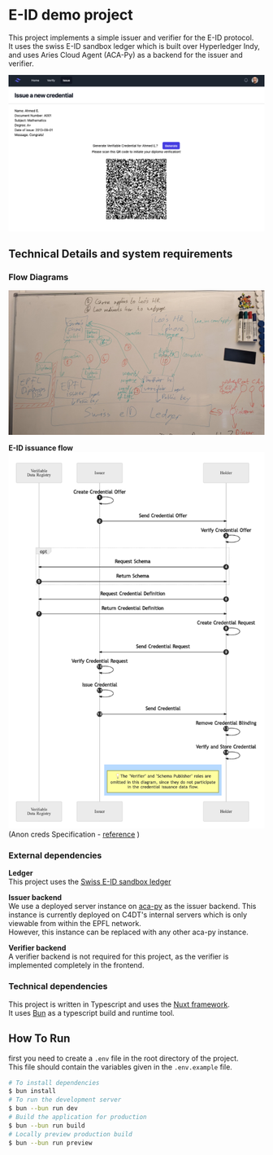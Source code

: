 # E-ID demo project
This project implements a simple issuer and verifier for the E-ID protocol.  
It uses the swiss E-ID sandbox ledger which is built over Hyperledger Indy,
and uses Aries Cloud Agent (ACA-Py) as a backend for the issuer and verifier.

![platform screenshot](./docs/platform-screenshot-01.png)

## Technical Details and system requirements
### Flow Diagrams
![flow diagram](./docs/eid-flow-diagram.jpg)

**E-ID issuance flow**
![flow diagram](./docs/issuance-diagram.png)
(Anon creds Specification - [reference](https://hyperledger.github.io/anoncreds-spec/#anoncreds-issuance-data-flow)
)
### External dependencies
**Ledger**  
This project uses the [Swiss E-ID sandbox ledger](https://explorer.sandbox.ssi.ch/home/SANDBOX)

**Issuer backend**  
We use a deployed server instance on [aca-py](https://aca-py.org/main/) as the issuer backend.
This instance is currently deployed on C4DT's internal servers which is only viewable from 
within the EPFL network.  
However, this instance can be replaced with any other aca-py instance.  

**Verifier backend**  
A verifier backend is not required for this project, as the verifier is implemented
completely in the frontend.

### Technical dependencies
This project is written in Typescript and uses the [Nuxt framework](https://nuxt.com/).  
It uses [Bun](https://bun.sh/) as a typescript build and runtime tool.

## How To Run
first you need to create a `.env` file in the root directory of the project.  
This file should contain the variables given in the `.env.example` file.

```bash
# To install dependencies
$ bun install
# To run the development server
$ bun --bun run dev
# Build the application for production
$ bun --bun run build
# Locally preview production build
$ bun --bun run preview
```
